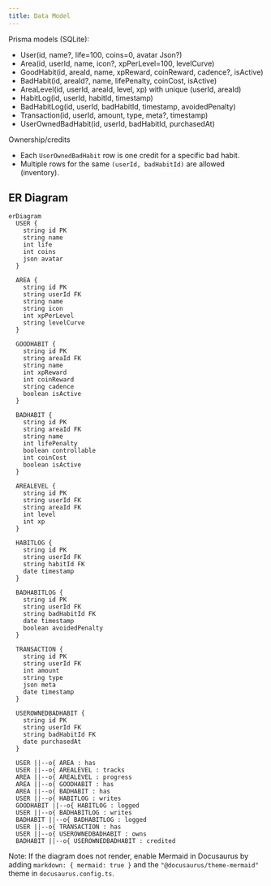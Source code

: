 ```yaml
---
title: Data Model
---
```


Prisma models (SQLite):

- User(id, name?, life=100, coins=0, avatar Json?)
- Area(id, userId, name, icon?, xpPerLevel=100, levelCurve)
- GoodHabit(id, areaId, name, xpReward, coinReward, cadence?, isActive)
- BadHabit(id, areaId?, name, lifePenalty, coinCost, isActive)
- AreaLevel(id, userId, areaId, level, xp) with unique (userId, areaId)
- HabitLog(id, userId, habitId, timestamp)
- BadHabitLog(id, userId, badHabitId, timestamp, avoidedPenalty)
- Transaction(id, userId, amount, type, meta?, timestamp)
- UserOwnedBadHabit(id, userId, badHabitId, purchasedAt)

Ownership/credits
- Each `UserOwnedBadHabit` row is one credit for a specific bad habit.
- Multiple rows for the same `(userId, badHabitId)` are allowed (inventory).

## ER Diagram

```mermaid
erDiagram
  USER {
    string id PK
    string name
    int life
    int coins
    json avatar
  }

  AREA {
    string id PK
    string userId FK
    string name
    string icon
    int xpPerLevel
    string levelCurve
  }

  GOODHABIT {
    string id PK
    string areaId FK
    string name
    int xpReward
    int coinReward
    string cadence
    boolean isActive
  }

  BADHABIT {
    string id PK
    string areaId FK
    string name
    int lifePenalty
    boolean controllable
    int coinCost
    boolean isActive
  }

  AREALEVEL {
    string id PK
    string userId FK
    string areaId FK
    int level
    int xp
  }

  HABITLOG {
    string id PK
    string userId FK
    string habitId FK
    date timestamp
  }

  BADHABITLOG {
    string id PK
    string userId FK
    string badHabitId FK
    date timestamp
    boolean avoidedPenalty
  }

  TRANSACTION {
    string id PK
    string userId FK
    int amount
    string type
    json meta
    date timestamp
  }

  USEROWNEDBADHABIT {
    string id PK
    string userId FK
    string badHabitId FK
    date purchasedAt
  }

  USER ||--o{ AREA : has
  USER ||--o{ AREALEVEL : tracks
  AREA ||--o{ AREALEVEL : progress
  AREA ||--o{ GOODHABIT : has
  AREA ||--o{ BADHABIT : has
  USER ||--o{ HABITLOG : writes
  GOODHABIT ||--o{ HABITLOG : logged
  USER ||--o{ BADHABITLOG : writes
  BADHABIT ||--o{ BADHABITLOG : logged
  USER ||--o{ TRANSACTION : has
  USER ||--o{ USEROWNEDBADHABIT : owns
  BADHABIT ||--o{ USEROWNEDBADHABIT : credited
```

Note: If the diagram does not render, enable Mermaid in Docusaurus by adding `markdown: { mermaid: true }` and the `"@docusaurus/theme-mermaid"` theme in `docusaurus.config.ts`.
